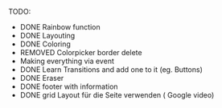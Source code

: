 TODO:
- DONE Rainbow function
- DONE Layouting
- DONE Coloring
- REMOVED Colorpicker border delete
- Making everything via event
- DONE Learn Transitions and add one to it (eg. Buttons)
- DONE  Eraser
- DONE footer with information
- DONE grid Layout für die Seite verwenden ( Google video)

